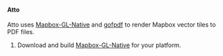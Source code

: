#### Atto

Atto uses [Mapbox-GL-Native](https://github.com/mapbox/mapbox-gl-native) and [gofpdf](https://github.com/jung-kurt/gofpdf) to render Mapbox vector tiles to PDF files.

1. Download and build [Mapbox-GL-Native](https://github.com/mapbox/mapbox-gl-native) for your platform.

